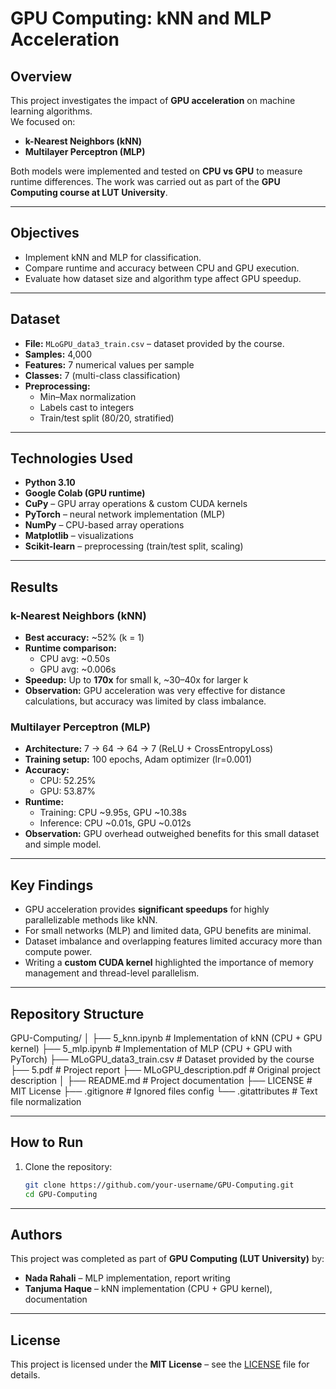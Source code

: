 # GPU Computing: kNN and MLP Acceleration  

## Overview  
This project investigates the impact of **GPU acceleration** on machine learning algorithms.  
We focused on:  
- **k-Nearest Neighbors (kNN)**  
- **Multilayer Perceptron (MLP)**  

Both models were implemented and tested on **CPU vs GPU** to measure runtime differences. The work was carried out as part of the **GPU Computing course at LUT University**.  

---

## Objectives  
- Implement kNN and MLP for classification.  
- Compare runtime and accuracy between CPU and GPU execution.  
- Evaluate how dataset size and algorithm type affect GPU speedup.  

---

## Dataset  
- **File:** `MLoGPU_data3_train.csv` – dataset provided by the course.  
- **Samples:** 4,000  
- **Features:** 7 numerical values per sample  
- **Classes:** 7 (multi-class classification)  
- **Preprocessing:**  
  - Min–Max normalization  
  - Labels cast to integers  
  - Train/test split (80/20, stratified)  

---

## Technologies Used  
- **Python 3.10**  
- **Google Colab (GPU runtime)**  
- **CuPy** – GPU array operations & custom CUDA kernels  
- **PyTorch** – neural network implementation (MLP)  
- **NumPy** – CPU-based array operations  
- **Matplotlib** – visualizations  
- **Scikit-learn** – preprocessing (train/test split, scaling)

---

## Results  

### k-Nearest Neighbors (kNN)  
- **Best accuracy:** ~52% (k = 1)  
- **Runtime comparison:**  
  - CPU avg: ~0.50s  
  - GPU avg: ~0.006s  
- **Speedup:** Up to **170x** for small k, ~30–40x for larger k  
- **Observation:** GPU acceleration was very effective for distance calculations, but accuracy was limited by class imbalance.  

### Multilayer Perceptron (MLP)  
- **Architecture:** 7 → 64 → 64 → 7 (ReLU + CrossEntropyLoss)  
- **Training setup:** 100 epochs, Adam optimizer (lr=0.001)  
- **Accuracy:**  
  - CPU: 52.25%  
  - GPU: 53.87%  
- **Runtime:**  
  - Training: CPU ~9.95s, GPU ~10.38s  
  - Inference: CPU ~0.01s, GPU ~0.012s  
- **Observation:** GPU overhead outweighed benefits for this small dataset and simple model.  

---

## Key Findings  
- GPU acceleration provides **significant speedups** for highly parallelizable methods like kNN.  
- For small networks (MLP) and limited data, GPU benefits are minimal.  
- Dataset imbalance and overlapping features limited accuracy more than compute power.  
- Writing a **custom CUDA kernel** highlighted the importance of memory management and thread-level parallelism.

---

## Repository Structure  

GPU-Computing/
│
├── 5_knn.ipynb              # Implementation of kNN (CPU + GPU kernel)
├── 5_mlp.ipynb              # Implementation of MLP (CPU + GPU with PyTorch)
├── MLoGPU_data3_train.csv   # Dataset provided by the course
├── 5.pdf                    # Project report
├── MLoGPU_description.pdf   # Original project description
│
├── README.md                # Project documentation
├── LICENSE                  # MIT License
├── .gitignore               # Ignored files config
└── .gitattributes           # Text file normalization

---

## How to Run  
1. Clone the repository:  
   ```bash
   git clone https://github.com/your-username/GPU-Computing.git
   cd GPU-Computing
   ```

---

## Authors  
This project was completed as part of **GPU Computing (LUT University)** by:  
- **Nada Rahali** – MLP implementation, report writing  
- **Tanjuma Haque** – kNN implementation (CPU + GPU kernel), documentation  

---

## License  
This project is licensed under the **MIT License** – see the [LICENSE](LICENSE) file for details.  

 

